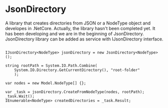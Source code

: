 # JsonDirectory

A library that creates directories from JSON or a NodeType object and developes in .NetCore. Actually, the library hasn't been completed yet.
It has been developing and we are in the beginning of JsonDirectory.
JsonDirectory library can be added as service with IJsonDirectory interface.

```

IJsonDirectory<NodeType> jsonDirectory = new JsonDirectory<NodeType>();

string rootPath = System.IO.Path.Combine(
    System.IO.Directory.GetCurrentDirectory(), "root-folder"
    );

var nodes = new Model.NodeType[] {};

var _task = jsonDirectory.CreateFromNodeType(nodes, rootPath);
_task.Wait();
IEnumerable<NodeType> createdDirectories = _task.Result;
```



